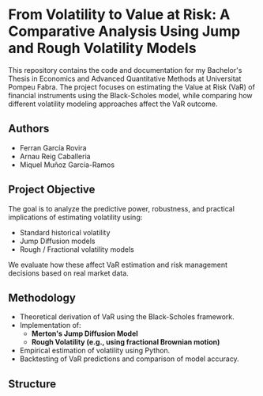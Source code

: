 # From Volatility to Value at Risk: A Comparative Analysis Using Jump and Rough Volatility Models

This repository contains the code and documentation for my Bachelor's Thesis in Economics and Advanced Quantitative Methods at Universitat Pompeu Fabra. The project focuses on estimating the Value at Risk (VaR) of financial instruments using the Black-Scholes model, while comparing how different volatility modeling approaches affect the VaR outcome.

## Authors

- Ferran García Rovira  
- Arnau Reig Caballeria
- Miquel Muñoz García-Ramos

## Project Objective

The goal is to analyze the predictive power, robustness, and practical implications of estimating volatility using:

- Standard historical volatility
- Jump Diffusion models
- Rough / Fractional volatility models

We evaluate how these affect VaR estimation and risk management decisions based on real market data.

## Methodology

- Theoretical derivation of VaR using the Black-Scholes framework.
- Implementation of:
  - **Merton's Jump Diffusion Model**
  - **Rough Volatility (e.g., using fractional Brownian motion)**
- Empirical estimation of volatility using Python.
- Backtesting of VaR predictions and comparison of model accuracy.

## Structure
